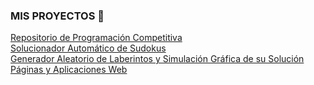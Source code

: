 ### MIS PROYECTOS 👋


[Repositorio de Programación Competitiva](./problems/aer100/src/Main.java)</br> 
[Solucionador Automático de Sudokus](./problems/aer100/src/Main.java)</br> 
[Generador Aleatorio de Laberintos y Simulación Gráfica de su Solución](./problems/aer100/src/Main.java)</br> 
[Páginas y Aplicaciones Web](./problems/aer100/src/Main.java)</br> 
<!--
**SergioSalazarC/SergioSalazarC** is a ✨ _special_ ✨ repository because its `README.md` (this file) appears on your GitHub profile.

Here are some ideas to get you started:

- 🔭 I’m currently working on ...
- 🌱 I’m currently learning ...
- 👯 I’m looking to collaborate on ...
- 🤔 I’m looking for help with ...
- 💬 Ask me about ...
- 📫 How to reach me: ...
- 😄 Pronouns: ...
- ⚡ Fun fact: ...
-->
